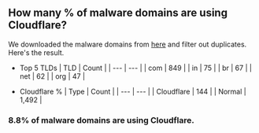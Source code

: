 ## How many % of malware domains are using Cloudflare?


We downloaded the malware domains from [here](https://urlhaus.abuse.ch) and filter out duplicates.
Here's the result.


[//]: # (start replacement)


- Top 5 TLDs
| TLD | Count |
| --- | --- |
| com | 849 |
| in | 75 |
| br | 67 |
| net | 62 |
| org | 47 |


- Cloudflare %
| Type | Count |
| --- | --- |
| Cloudflare | 144 |
| Normal | 1,492 |


### 8.8% of malware domains are using Cloudflare.
